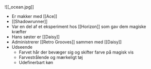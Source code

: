 ![[_ocean.jpg]]
* Er makker med [[Ace]]
* [[Shadowrunner]]
* Var en del af et eksperiment hos [[Horizon]] som gav dem magiske kræfter
* Hans søster er [[Daisy]]
* Administrerer [[Retro Grooves]] sammen med [[Daisy]]
* Udseende
	* Farvet hår der bevæger sig og skifter farve på magisk vis
	* Farvestrålende og mærkeligt tøj
	* Udefinerbart køn
